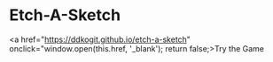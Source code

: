 # Etch-A-Sketch

<a href="https://ddkogit.github.io/etch-a-sketch" onclick="window.open(this.href, '\_blank'); return false;>Try the Game</a>
